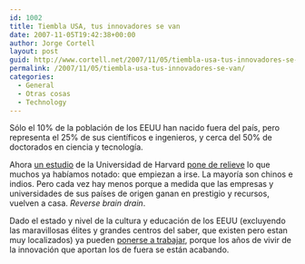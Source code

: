 ```yaml
---
id: 1002
title: Tiembla USA, tus innovadores se van
date: 2007-11-05T19:42:38+00:00
author: Jorge Cortell
layout: post
guid: http://www.cortell.net/2007/11/05/tiembla-usa-tus-innovadores-se-van/
permalink: /2007/11/05/tiembla-usa-tus-innovadores-se-van/
categories:
  - General
  - Otras cosas
  - Technology
---
```

Sólo el 10% de la población de los EEUU han nacido fuera del paí­s, pero representa el 25% de sus cientí­ficos e ingenieros, y cerca del 50% de doctorados en ciencia y tecnologí­a.

Ahora <a target="_blank" title="The Ethnic Composition of US Inventors" href="http://hbswk.hbs.edu/item/5761.html">un estudio</a> de la Universidad de Harvard <a target="_blank" title="Resumen del estudio" href="http://hbswk.hbs.edu/item/5799.html">pone de relieve</a> lo que muchos ya habí­amos notado: que empiezan a irse. La mayorí­a son chinos e indios. Pero cada vez hay menos porque a medida que las empresas y universidades de sus paí­ses de origen ganan en prestigio y recursos, vuelven a casa. _Reverse brain drain_.

Dado el estado y nivel de la cultura y educación de los EEUU (excluyendo las maravillosas élites y grandes centros del saber, que existen pero estan muy localizados) ya pueden <a target="_blank" title="Evento innovación Harvard" href="http://cyberposium.turnstilesystems.com:80/default.aspx">ponerse a trabajar</a>, porque los años de vivir de la innovación que aportan los de fuera se están acabando.